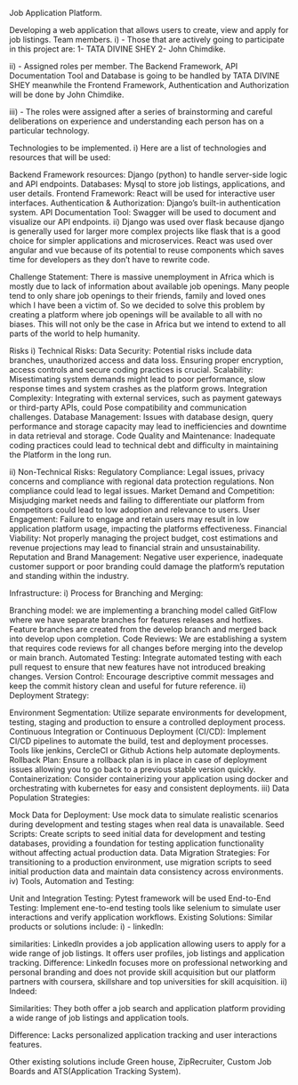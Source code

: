 Job Application Platform.

Developing a web application that allows users to create, view and apply for job listings.
Team members. i) - Those that are actively going to participate in this project are: 1- TATA DIVINE SHEY 2- John Chimdike.

ii) - Assigned roles per member. The Backend Framework, API Documentation Tool and Database is going to be handled by TATA DIVINE SHEY meanwhile the Frontend Framework, Authentication and Authorization will be done by John Chimdike.

iii) - The roles were assigned after a series of brainstorming and careful deliberations on experience and understanding each person has on a particular technology.

Technologies to be implemented. i) Here are a list of technologies and resources that will be used:

Backend Framework resources: Django (python) to handle server-side logic and API endpoints.
Databases: Mysql to store job listings, applications, and user details.
Frontend Framework: React will be used for interactive user interfaces.
Authentication & Authorization: Django’s built-in authentication system.
API Documentation Tool: Swagger will be used to document and visualize our API endpoints.
ii) Django was used over flask because django is generally used for larger more complex projects like flask that is a good choice for simpler applications and microservices. React was used over angular and vue because of its potential to reuse components which saves time for developers as they don’t have to rewrite code.

Challenge Statement: There is massive unemployment in Africa which is mostly due to lack of information about available job openings. Many people tend to only share job openings to their friends, family and loved ones which I have been a victim of. So we decided to solve this problem by creating a platform where job openings will be available to all with no biases. This will not only be the case in Africa but we intend to extend to all parts of the world to help humanity.

Risks i) Technical Risks: Data Security: Potential risks include data branches, unauthorized access and data loss. Ensuring proper encryption, access controls and secure coding practices is crucial. Scalability: Misestimating system demands might lead to poor performance, slow response times and system crashes as the platform grows. Integration Complexity: Integrating with external services, such as payment gateways or third-party APIs, could Pose compatibility and communication challenges. Database Management: Issues with database design, query performance and storage capacity may lead to inefficiencies and downtime in data retrieval and storage. Code Quality and Maintenance: Inadequate coding practices could lead to technical debt and difficulty in maintaining the Platform in the long run.

ii) Non-Technical Risks: Regulatory Compliance: Legal issues, privacy concerns and compliance with regional data protection regulations. Non compliance could lead to legal issues. Market Demand and Competition: Misjudging market needs and failing to differentiate our platform from competitors could lead to low adoption and relevance to users. User Engagement: Failure to engage and retain users may result in low application platform usage, impacting the platforms effectiveness. Financial Viability: Not properly managing the project budget, cost estimations and revenue projections may lead to financial strain and unsustainability. Reputation and Brand Management: Negative user experience, inadequate customer support or poor branding could damage the platform’s reputation and standing within the industry.

Infrastructure: i) Process for Branching and Merging:

Branching model: we are implementing a branching model called GitFlow where we have separate branches for features releases and hotfixes. Feature branches are created from the develop branch and merged back into develop upon completion.
Code Reviews: We are establishing a system that requires code reviews for all changes before merging into the develop or main branch.
Automated Testing: Integrate automated testing with each pull request to ensure that new features have not introduced breaking changes.
Version Control: Encourage descriptive commit messages and keep the commit history clean and useful for future reference.
ii) Deployment Strategy:

Environment Segmentation: Utilize separate environments for development, testing, staging and production to ensure a controlled deployment process.
Continuous Integration or Continuous Deployment (CI/CD): Implement CI/CD pipelines to automate the build, test and deployment processes. Tools like jenkins, CercleCI or Github Actions help automate deployments.
Rollback Plan: Ensure a rollback plan is in place in case of deployment issues allowing you to go back to a previous stable version quickly.
Containerization: Consider containerizing your application using docker and orchestrating with kubernetes for easy and consistent deployments.
iii) Data Population Strategies:

Mock Data for Deployment: Use mock data to simulate realistic scenarios during development and testing stages when real data is unavailable.
Seed Scripts: Create scripts to seed initial data for development and testing databases, providing a foundation for testing application functionality without affecting actual production data.
Data Migration Strategies: For transitioning to a production environment, use migration scripts to seed initial production data and maintain data consistency across environments.
iv) Tools, Automation and Testing:

Unit and Integration Testing: Pytest framework will be used
End-to-End Testing: Implement ene-to-end testing tools like selenium to simulate user interactions and verify application workflows.
Existing Solutions: Similar products or solutions include: i) - linkedln:

similarities: Linkedln provides a job application allowing users to apply for a wide range of job listings. It offers user profiles, job listings and application tracking.
Difference: Linkedln focuses more on professional networking and personal branding and does not provide skill acquisition but our platform partners with coursera, skillshare and top universities for skill acquisition.
ii) Indeed:

Similarities: They both offer a job search and application platform providing a wide range of job listings and application tools.

Difference: Lacks personalized application tracking and user interactions features.

 Other existing solutions include Green house, ZipRecruiter, Custom Job Boards and ATS(Application Tracking System).

